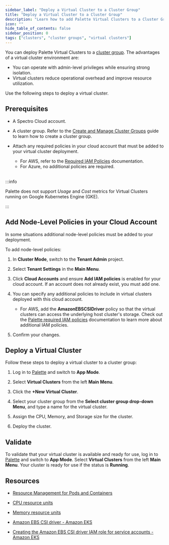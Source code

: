 ```yaml
---
sidebar_label: "Deploy a Virtual Cluster to a Cluster Group"
title: "Deploy a Virtual Cluster to a Cluster Group"
description: "Learn how to add Palette Virtual Clusters to a Cluster Group"
icon: ""
hide_table_of_contents: false
sidebar_position: 0
tags: ["clusters", "cluster groups", "virtual clusters"]
---
```


You can deploy Palette Virtual Clusters to a [cluster group](../cluster-groups/cluster-groups.md). The advantages of a
virtual cluster environment are:

- You can operate with admin-level privileges while ensuring strong isolation.
- Virtual clusters reduce operational overhead and improve resource utilization.

Use the following steps to deploy a virtual cluster.

## Prerequisites

- A Spectro Cloud account.

- A cluster group. Refer to the [Create and Manage Cluster Groups](/clusters/cluster-groups/create-cluster-group) guide
  to learn how to create a cluster group.

- Attach any required policies in your cloud account that must be added to your virtual cluster deployment.

  - For AWS, refer to the
    [Required IAM Policies](../public-cloud/aws/required-iam-policies.md#global-role-additional-policies) documentation.
  - For Azure, no additional policies are required.

  <br />

:::info

Palette does not support _Usage_ and _Cost_ metrics for Virtual Clusters running on Google Kubernetes Engine (GKE).

:::

## Add Node-Level Policies in your Cloud Account

In some situations additional node-level policies must be added to your deployment.

To add node-level policies:

1. In **Cluster Mode**, switch to the **Tenant Admin** project.

2. Select **Tenant Settings** in the **Main Menu**.

3. Click **Cloud Accounts** and ensure **Add IAM policies** is enabled for your cloud account. If an account does not
   already exist, you must add one.

4. You can specify any additional policies to include in virtual clusters deployed with this cloud account.

   - For AWS, add the **AmazonEBSCSIDriver** policy so that the virtual clusters can access the underlying host
     cluster's storage. Check out the [Palette required IAM policies](../public-cloud/aws/required-iam-policies.md)
     documentation to learn more about additional IAM policies.

5. Confirm your changes.

## Deploy a Virtual Cluster

Follow these steps to deploy a virtual cluster to a cluster group:

1. Log in to [Palette](https://console.spectrocloud.com) and switch to **App Mode**.

2. Select **Virtual Clusters** from the left **Main Menu**.

3. Click the **+New Virtual Cluster**.

4. Select your cluster group from the **Select cluster group drop-down Menu**, and type a name for the virtual cluster.

5. Assign the CPU, Memory, and Storage size for the cluster.

6. Deploy the cluster.

## Validate

To validate that your virtual cluster is available and ready for use, log in to
[Palette](https://console.spectrocloud.com) and switch to **App Mode**. Select **Virtual Clusters** from the left **Main
Menu**. Your cluster is ready for use if the status is **Running**.

## Resources

- [Resource Management for Pods and Containers](https://kubernetes.io/docs/concepts/configuration/manage-resources-containers/)

- [CPU resource units](https://kubernetes.io/docs/concepts/configuration/manage-resources-containers/#meaning-of-cpu)

- [Memory resource units](https://kubernetes.io/docs/concepts/configuration/manage-resources-containers/#meaning-of-memory)

- [Amazon EBS CSI driver - Amazon EKS](https://docs.aws.amazon.com/eks/latest/userguide/ebs-csi.html)

- [Creating the Amazon EBS CSI driver IAM role for service accounts - Amazon EKS](https://docs.aws.amazon.com/eks/latest/userguide/csi-iam-role.html)

